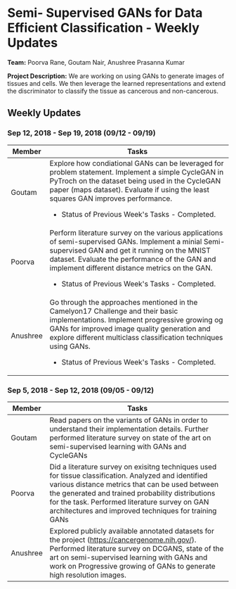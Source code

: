 # Semi- Supervised GANs for Data Efficient Classification - Weekly Updates

**Team:** Poorva Rane, Goutam Nair, Anushree Prasanna Kumar

**Project Description:** We are working on using GANs to generate images of tissues and cells. We then leverage the learned representations and extend the discriminator to classify the tissue as cancerous and non-cancerous.

## Weekly Updates

### Sep 12, 2018 - Sep 19, 2018 (09/12 - 09/19)
Member | Tasks 
------ | ---------------
Goutam | Explore how condiational GANs can be leveraged for problem statement. Implement a simple CycleGAN in PyTroch on the dataset being used in the CycleGAN paper (maps dataset). Evaluate if using the least squares GAN improves performance. <ul><li>Status of Previous Week's Tasks - Completed.</li></ul>
Poorva | Perform literature survey on the various applications of semi-supervised GANs. Implement a minial Semi-supervised GAN and get it running on the MNIST dataset. Evaluate the performance of the GAN and implement different distance metrics on the GAN. <ul><li>Status of Previous Week's Tasks - Completed.</li></ul>
Anushree | Go through the approaches mentioned in the Camelyon17 Challenge and their basic implementations. Implement progressive growing og GANs for improved image quality generation and explore different multiclass classification techniques using GANs. <ul><li>Status of Previous Week's Tasks - Completed.</li></ul>


### Sep 5, 2018 - Sep 12, 2018 (09/05 - 09/12)

Member | Tasks 
------ | ---------------
Goutam | Read papers on the variants of GANs in order to understand their implementation details. Further performed literature survey on state of the art on semi-supervised learning with GANs and CycleGANs
Poorva | Did a literature survey on exisitng techniques used for tissue classification. Analyzed and identified various distance metrics that can be used between the generated and trained probability distributions for the task. Performed literature survey on GAN architectures and improved techniques for training GANs
Anushree | Explored publicly available annotated datasets for the project (<https://cancergenome.nih.gov/>). Performed literature survey on DCGANS, state of the art on semi-supervised learning with GANs and work on Progressive growing of GANs to generate high resolution images.

